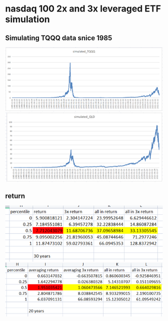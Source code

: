 # nasdaq 100 2x and 3x leveraged ETF simulation 

## Simulating TQQQ data snice 1985

<img src="TQQQ_simulation.png" width="800">

<img src="qld.png" width="800">

## return 

<img src="30%20y%20return.png" width="600">

<img src="20%20y%20return.png" width="600">



